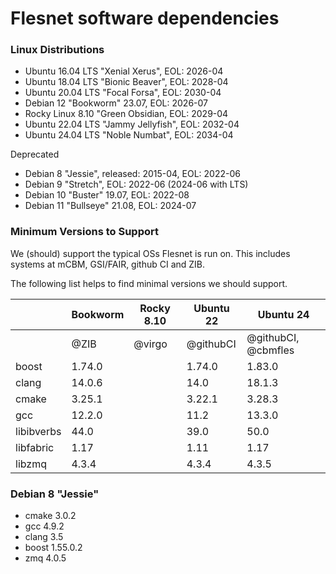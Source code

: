 Flesnet software dependencies
=============================

### Linux Distributions

- Ubuntu 16.04 LTS "Xenial Xerus", EOL: 2026-04
- Ubuntu 18.04 LTS "Bionic Beaver", EOL: 2028-04
- Ubuntu 20.04 LTS "Focal Forsa", EOL: 2030-04
- Debian 12 "Bookworm" 23.07, EOL: 2026-07
- Rocky Linux 8.10 "Green Obsidian, EOL: 2029-04
- Ubuntu 22.04 LTS "Jammy Jellyfish", EOL: 2032-04
- Ubuntu 24.04 LTS "Noble Numbat", EOL: 2034-04

Deprecated
- Debian 8 "Jessie", released: 2015-04, EOL: 2022-06
- Debian 9 "Stretch", EOL: 2022-06 (2024-06 with LTS)
- Debian 10 "Buster" 19.07, EOL: 2022-08
- Debian 11 "Bullseye" 21.08, EOL: 2024-07

### Minimum Versions to Support

We (should) support the typical OSs Flesnet is run on. This includes systems at
mCBM, GSI/FAIR, github CI and ZIB.

The following list helps to find minimal versions we should support.

|            | Bookworm | Rocky 8.10 | Ubuntu 22 | Ubuntu 24           |
|------------|----------|------------|-----------|---------------------|
|            | @ZIB     | @virgo     | @githubCI | @githubCI, @cbmfles |
| boost      | 1.74.0   |            | 1.74.0    | 1.83.0              |
| clang      | 14.0.6   |            | 14.0      | 18.1.3              |
| cmake      | 3.25.1   |            | 3.22.1    | 3.28.3              |
| gcc        | 12.2.0   |            | 11.2      | 13.3.0              |
| libibverbs | 44.0     |            | 39.0      | 50.0                |
| libfabric  | 1.17     |            | 1.11      | 1.17                |
| libzmq     | 4.3.4    |            | 4.3.4     | 4.3.5               |


### Debian 8 "Jessie"

- cmake 3.0.2
- gcc 4.9.2
- clang 3.5
- boost 1.55.0.2
- zmq 4.0.5
